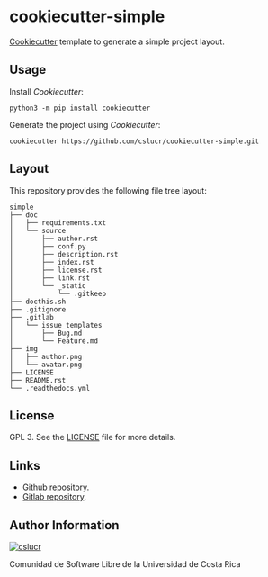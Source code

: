 # cookiecutter-simple

[Cookiecutter](https://cookiecutter.rtfd.io) template to generate a simple project layout.

## Usage

Install *Cookiecutter*:

```
python3 -m pip install cookiecutter
```

Generate the project using *Cookiecutter*:

```
cookiecutter https://github.com/cslucr/cookiecutter-simple.git
```

## Layout

This repository provides the following file tree layout:

```
simple
├── doc
│   ├── requirements.txt
│   └── source
│       ├── author.rst
│       ├── conf.py
│       ├── description.rst
│       ├── index.rst
│       ├── license.rst
│       ├── link.rst
│       └── _static
│           └── .gitkeep
├── docthis.sh
├── .gitignore
├── .gitlab
│   └── issue_templates
│       ├── Bug.md
│       └── Feature.md
├── img
│   ├── author.png
│   └── avatar.png
├── LICENSE
├── README.rst
└── .readthedocs.yml
```

## License

GPL 3. See the [LICENSE](https://git.beta.ucr.ac.cr/cslucr/plantillas/cookiecutter-simple/raw/master/LICENSE) file for more details.

## Links

  - [Github repository](https://github.com/cslucr/cookiecutter-simple).
  - [Gitlab repository](https://git.beta.ucr.ac.cr/cslucr/plantillas/cookiecutter-simple).

## Author Information

[![cslucr](https://git.beta.ucr.ac.cr/cslucr/plantillas/cookiecutter-simple/raw/master/img/author.png)](https://git.beta.ucr.ac.cr/cslucr)

Comunidad de Software Libre de la Universidad de Costa Rica